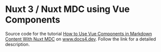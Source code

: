 # Nuxt 3 / Nuxt MDC using Vue Components
Source code for the tutorial [How to Use Vue Components in Markdown Content With Nuxt MDC](https://www.docs4.dev/posts/how-to-use-vue-components-in-markdown-content-with-nuxt-mdc) on www.docs4.dev. Follow the link for a detailed description.